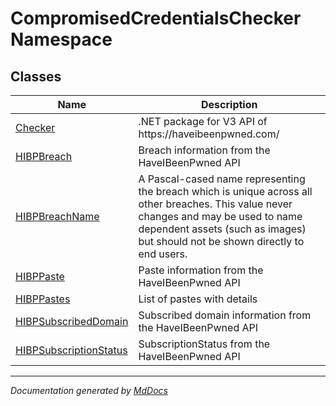 ﻿<!--  
  <auto-generated>   
    The contents of this file were generated by a tool.  
    Changes to this file may be list if the file is regenerated  
  </auto-generated>   
-->

# CompromisedCredentialsChecker Namespace

## Classes

| Name                                                      | Description                                                                                                                                                                                                               |
| --------------------------------------------------------- | ------------------------------------------------------------------------------------------------------------------------------------------------------------------------------------------------------------------------- |
| [Checker](Checker/index.md)                               | .NET package for V3 API of https:\/\/haveibeenpwned.com\/                                                                                                                                                                 |
| [HIBPBreach](HIBPBreach/index.md)                         | Breach information from the HaveIBeenPwned API                                                                                                                                                                            |
| [HIBPBreachName](HIBPBreachName/index.md)                 | A Pascal\-cased name representing the breach which is unique across all other breaches. This value never changes and may be used to name dependent assets (such as images) but should not be shown directly to end users. |
| [HIBPPaste](HIBPPaste/index.md)                           | Paste information from the HaveIBeenPwned API                                                                                                                                                                             |
| [HIBPPastes](HIBPPastes/index.md)                         | List of pastes with details                                                                                                                                                                                               |
| [HIBPSubscribedDomain](HIBPSubscribedDomain/index.md)     | Subscribed domain information from the HaveIBeenPwned API                                                                                                                                                                 |
| [HIBPSubscriptionStatus](HIBPSubscriptionStatus/index.md) | SubscriptionStatus from the HaveIBeenPwned API                                                                                                                                                                            |

___

*Documentation generated by [MdDocs](https://github.com/ap0llo/mddocs)*
